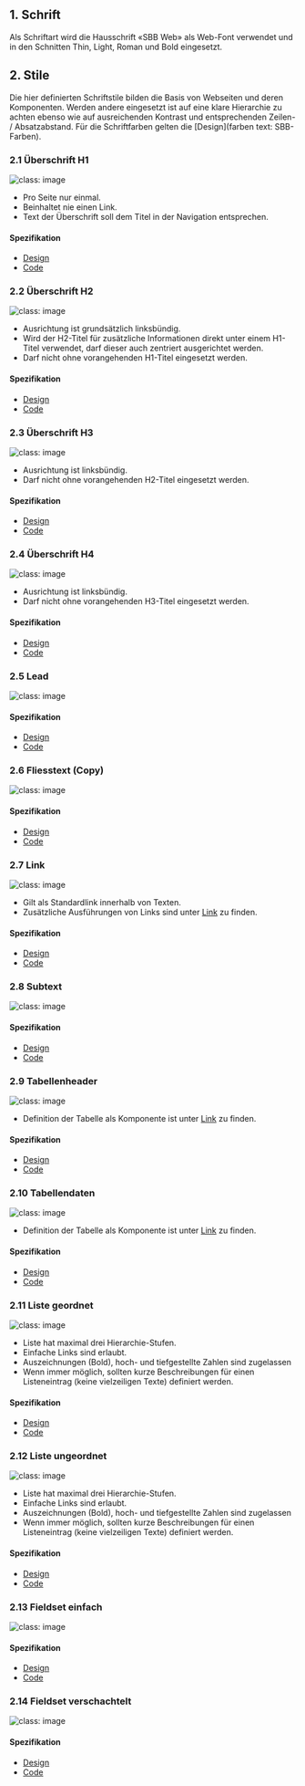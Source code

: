 ## 1. Schrift
Als Schriftart wird die Hausschrift «SBB Web» als Web-Font verwendet und in den Schnitten Thin, Light, Roman und Bold eingesetzt.

## 2. Stile
Die hier definierten Schriftstile bilden die Basis von Webseiten und deren Komponenten. Werden andere eingesetzt ist auf eine klare Hierarchie zu achten ebenso wie auf ausreichenden Kontrast und entsprechenden Zeilen- / Absatzabstand. Für die Schriftfarben gelten die [Design](farben text: SBB-Farben).

### 2.1 Überschrift H1
![](https://raw.githubusercontent.com/sbb-design-systems/sbb-design-system/master/website/2-basics/1-typography/images/typo_h1.png 'class: image') 
* Pro Seite nur einmal.
* Beinhaltet nie einen Link.
* Text der Überschrift soll dem Titel in der Navigation entsprechen.

#### Spezifikation
* [Design](https://sbb.invisionapp.com/d/main#/console/15744722/331796872/inspect)
* [Code](https://sbb-angular.app.sbb.ch/develop/typography)

### 2.2 Überschrift H2
![](https://raw.githubusercontent.com/sbb-design-systems/sbb-design-system/master/website/2-basics/1-typography/images/typo_h2.png 'class: image') 
* Ausrichtung ist grundsätzlich linksbündig.
* Wird der H2-Titel für zusätzliche Informationen direkt unter einem H1-Titel verwendet, darf dieser auch zentriert ausgerichtet werden.
* Darf nicht ohne vorangehenden H1-Titel eingesetzt werden.

#### Spezifikation
* [Design](https://sbb.invisionapp.com/d/main#/console/15744722/331796873/inspect)
* [Code](https://sbb-angular.app.sbb.ch/develop/typography)

### 2.3 Überschrift H3
![](https://raw.githubusercontent.com/sbb-design-systems/sbb-design-system/master/website/2-basics/1-typography/images/typo_h3.png 'class: image')
* Ausrichtung ist linksbündig.
* Darf nicht ohne vorangehenden H2-Titel eingesetzt werden.

#### Spezifikation
* [Design](https://sbb.invisionapp.com/d/main#/console/15744722/331796874/inspect)
* [Code](https://sbb-angular.app.sbb.ch/develop/typography)

### 2.4 Überschrift H4
![](https://raw.githubusercontent.com/sbb-design-systems/sbb-design-system/master/website/2-basics/1-typography/images/typo_h4.png 'class: image') 
* Ausrichtung ist linksbündig.
* Darf nicht ohne vorangehenden H3-Titel eingesetzt werden.

#### Spezifikation
* [Design](link:https://sbb.invisionapp.com/d/main#/console/15744722/331796875/inspect)
* [Code](https://sbb-angular.app.sbb.ch/develop/typography)

### 2.5 Lead
![](https://raw.githubusercontent.com/sbb-design-systems/sbb-design-system/master/website/2-basics/1-typography/images/typo_lead.png 'class: image') 

#### Spezifikation
* [Design](https://sbb.invisionapp.com/d/main#/console/15744722/331796876/inspect)
* [Code](https://sbb-angular.app.sbb.ch/develop/typography)


### 2.6 Fliesstext (Copy)
![](https://raw.githubusercontent.com/sbb-design-systems/sbb-design-system/master/website/2-basics/1-typography/images/typo_copy.png 'class: image') 

#### Spezifikation
* [Design](https://sbb.invisionapp.com/d/main#/console/15744722/331796877/inspect)
* [Code](https://sbb-angular.app.sbb.ch/develop/typography)

### 2.7 Link
![](https://raw.githubusercontent.com/sbb-design-systems/sbb-design-system/master/website/2-basics/1-typography/images/typo_link.png 'class: image') 
* Gilt als Standardlink innerhalb von Texten.
* Zusätzliche Ausführungen von Links sind unter [Link](https://raw.githubusercontent.com/sbb-design-systems/sbb-design-system/master/website/3-components/12-link/) zu finden.

#### Spezifikation
* [Design](https://sbb.invisionapp.com/d/main#/console/15744722/331796878/inspect)
* [Code](https://sbb-angular.app.sbb.ch/develop/typography)

### 2.8 Subtext
![](https://raw.githubusercontent.com/sbb-design-systems/sbb-design-system/master/website/2-basics/1-typography/images/typo_subtext.png 'class: image') 

#### Spezifikation
* [Design](https://sbb.invisionapp.com/d/main#/console/15744722/331796879/inspect)
* [Code](https://sbb-angular.app.sbb.ch/develop/typography)

### 2.9 Tabellenheader
![](https://raw.githubusercontent.com/sbb-design-systems/sbb-design-system/master/website/2-basics/1-typography/images/typo_table_header.png 'class: image') 
* Definition der Tabelle als Komponente ist unter [Link](https://raw.githubusercontent.com/sbb-design-systems/sbb-design-system/master/website/3-components/25-table/) zu finden.

#### Spezifikation
* [Design](https://sbb.invisionapp.com/d/main#/console/15744722/331796882/inspect)
* [Code](https://sbb-angular.app.sbb.ch/develop/typography)

### 2.10 Tabellendaten
![](https://raw.githubusercontent.com/sbb-design-systems/sbb-design-system/master/website/2-basics/1-typography/images/typo_table_data.png 'class: image') 
* Definition der Tabelle als Komponente ist unter [Link](https://raw.githubusercontent.com/sbb-design-systems/sbb-design-system/master/website/3-components/25-table/) zu finden.

#### Spezifikation
* [Design](https://sbb.invisionapp.com/d/main#/console/15744722/331796883/inspect)
* [Code](https://sbb-angular.app.sbb.ch/develop/typography)

### 2.11 Liste geordnet
![](https://raw.githubusercontent.com/sbb-design-systems/sbb-design-system/master/website/2-basics/1-typography/images/typo_list_ordered.png 'class: image') 
* Liste hat maximal drei Hierarchie-Stufen.
* Einfache Links sind erlaubt.
* Auszeichnungen (Bold), hoch- und tiefgestellte Zahlen sind zugelassen
* Wenn immer möglich, sollten kurze Beschreibungen für einen Listeneintrag (keine vielzeiligen Texte) definiert werden.

#### Spezifikation
* [Design](https://sbb.invisionapp.com/d/main#/console/15744722/331796880/inspect)
* [Code](https://sbb-angular.app.sbb.ch/develop/typography)

### 2.12 Liste ungeordnet
![](https://raw.githubusercontent.com/sbb-design-systems/sbb-design-system/master/website/2-basics/1-typography/images/typo_list_unordered.png 'class: image') 
* Liste hat maximal drei Hierarchie-Stufen.
* Einfache Links sind erlaubt.
* Auszeichnungen (Bold), hoch- und tiefgestellte Zahlen sind zugelassen
* Wenn immer möglich, sollten kurze Beschreibungen für einen Listeneintrag (keine vielzeiligen Texte) definiert werden.

#### Spezifikation
* [Design](https://sbb.invisionapp.com/d/main#/console/15744722/331796881/inspect)
* [Code](https://sbb-angular.app.sbb.ch/develop/typography)

### 2.13 Fieldset einfach
![](https://raw.githubusercontent.com/sbb-design-systems/sbb-design-system/master/website/2-basics/1-typography/images/typo_fieldset_default.png 'class: image') 

#### Spezifikation
* [Design](https://sbb.invisionapp.com/d/main#/console/15744722/328082546/inspect)
* [Code](https://sbb-angular.app.sbb.ch/develop/typography)

### 2.14 Fieldset verschachtelt
![](https://raw.githubusercontent.com/sbb-design-systems/sbb-design-system/master/website/2-basics/1-typography/images/typo_fieldset_nested.png 'class: image') 

#### Spezifikation
* [Design](https://sbb.invisionapp.com/d/main#/console/15744722/328082547/inspect)
* [Code](https://sbb-angular.app.sbb.ch/develop/typography)